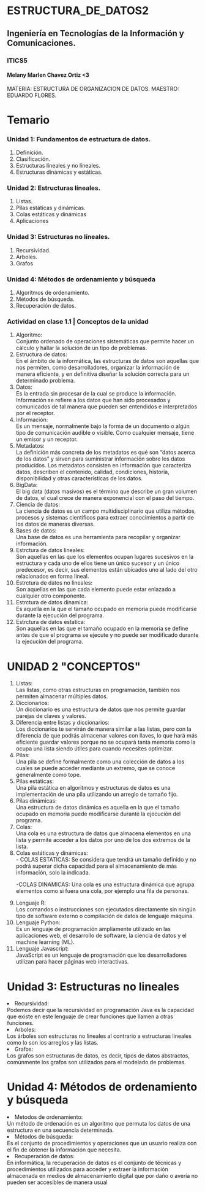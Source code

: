 # ESTRUCTURA_DE_DATOS2
## Ingeniería en Tecnologías de la Información y Comunicaciones.
### ITICS5
#### Melany Marlen Chavez Ortiz <3

MATERIA: ESTRUCTURA DE ORGANIZACION DE DATOS.
MAESTRO: EDUARDO FLORES.

# Temario

### Unidad 1: Fundamentos de estructura de datos.
<ol>
  <li>Definición.</li>
  <li>Clasificación.</li>
  <li>Estructuras líneales y no líneales.</li>
  <li>Estructuras dinámicas y estáticas.</li>
</ol>

### Unidad 2: Estructuras líneales.
<ol>
  <li>Listas.</li>
  <li>Pilas estáticas y dinámicas.</li>
  <li>Colas estáticas y dinámicas</li>
  <li>Aplicaciones</li>
</ol>

### Unidad 3: Estructuras no líneales.
<ol>
  <li>Recursividad.</li>
  <li>Árboles.</li>
  <li>Grafos</li>
</ol>

### Unidad 4: Métodos de ordenamiento y búsqueda
<ol>
  <li>Algoritmos de ordenamiento.</li>
  <li>Métodos de búsqueda.</li>
  <li>Recuperación de datos.</li>
</ol>

### Actividad en clase 1.1 | Conceptos de la unidad
<ol>

<li>Algoritmo:</li>
Conjunto ordenado de operaciones sistemáticas que permite hacer un cálculo y hallar la solución de un tipo de problemas.
<li>Estructura de datos:</li>
En el ámbito de la informática, las estructuras de datos son aquellas que nos permiten, como desarrolladores, organizar la información de manera eficiente, y en definitiva diseñar la solución correcta para un determinado problema.
<li>Datos:</li>
Es la entrada sin procesar de la cual se produce la información. Información se refiere a los datos que han sido procesados y comunicados de tal manera que pueden ser entendidos e interpretados por el receptor.
<li>Información:</li>
Es un mensaje, normalmente bajo la forma de un documento o algún tipo de comunicación audible o visible. Como cualquier mensaje, tiene un emisor y un receptor.
<li>Metadatos:</li>
La definición más concreta de los metadatos es qué son “datos acerca de los datos” y sirven para suministrar información sobre los datos producidos. Los metadatos consisten en información que caracteriza datos, describen el contenido, calidad, condiciones, historia, disponibilidad y otras características de los datos.
<li>BigData:</li>
El big data (datos masivos) es el término que describe un gran volumen de datos, el cual crece de manera exponencial con el paso del tiempo. 
<li>Ciencia de datos:</li>
La ciencia de datos es un campo multidisciplinario que utiliza métodos, procesos y sistemas científicos para extraer conocimientos a partir de los datos de maneras diversas.
<li>Bases de datos:</li>
Una base de datos es una herramienta para recopilar y organizar información.
<li>Estrctura de datos lineales:</li>
Son aquellas en las que los elementos ocupan lugares sucesivos en la estructura y cada uno de ellos tiene un único sucesor y un único predecesor, es decir, sus elementos están ubicados uno al lado del otro relacionados en forma lineal.
<li>Estrctura de datos no lineales:</li>
Son aquellas en las que cada elemento puede estar enlazado a cualquier otro componente.
<li>Estrctura de datos dinamica:</li>
Es aquella en la que el tamaño ocupado en memoria puede modificarse durante la ejecución del programa.
<li>Estrctura de datos estatica:</li>
Son aquellas en las que el tamaño ocupado en la memoria se define antes de que el programa se ejecute y no puede ser modificado durante la ejecución del programa.
</ol>

# UNIDAD 2 "CONCEPTOS"
<ol>
<li> Listas: </li>
Las listas, como otras estructuras en programación, también nos permiten almacenar múltiples datos. 
<li> Diccionarios: </li>
Un diccionario es una estructura de datos que nos permite guardar parejas de claves y valores.
<li> Diferencia entre listas y diccionarios: </li>
Los diccionarios te servirán de manera similar a las listas, pero con la diferencia de que podrás almacenar valores con llaves, lo que hará más eficiente guardar valores porque no se ocupará tanta memoria como la ocupa una lista siendo útiles para cuando necesites optimizar.
<li> Pilas: </li>
Una pila se define formalmente como una colección de datos a los cuales se puede acceder mediante un extremo, que se conoce generalmente como tope.
<li> Pilas estáticas: </li>
Una pila estática en algoritmos y estructuras de datos es una implementación de una pila utilizando un arreglo de tamaño fijo.
<li> Pilas dinámicas: </li>
Una estructura de datos dinámica es aquella en la que el tamaño ocupado en memoria puede modificarse durante la ejecución del programa. 
<li> Colas: </li>
Una cola es una estructura de datos que almacena elementos en una lista y permite acceder a los datos por uno de los dos extremos de la lista.
<li> Colas estáticas y dinámicas: </li>
- COLAS ESTATICAS: Se considera que tendrá un tamaño definido y no podrá superar dicha capacidad para el almacenamiento de más información, solo la indicada.

-COLAS DINAMICAS: 
Una cola es una estructura dinámica que agrupa elementos como si fuera una cola, por ejemplo una fila de personas.
<li> Lenguaje R: </li>
Los comandos o instrucciones son ejecutados directamente sin ningún tipo de software externo o compilación de datos de lenguaje máquina.
<li> Lenguaje Python: </li>
Es un lenguaje de programación ampliamente utilizado en las aplicaciones web, el desarrollo de software, la ciencia de datos y el machine learning (ML).
<li> Lenguaje Javascript: </li>
JavaScript es un lenguaje de programación que los desarrolladores utilizan para hacer páginas web interactivas. 
</ol>

# Unidad 3: Estructuras no lineales 
<li>Recursividad:</li> 
Podemos decir que la recursividad en programación Java es la capacidad que existe en este lenguaje de crear funciones que llamen a otras funciones. 
<li>Arboles:</li> 
Los árboles son estructuras no lineales al contrario a estructuras lineales como lo son los arreglos y las listas.
<li>Grafos: </li>
Los grafos son estructuras de datos, es decir, tipos de datos abstractos, comúnmente los grafos son utilizados para el modelado de problemas.

# Unidad 4: Métodos de ordenamiento y búsqueda
 <li>Metodos de ordenamiento:</li> 
 Un método de ordenación es un algoritmo que permuta los datos de una estructura en una secuencia determinada.
 <li>Métodos de búsqueda:</li> 
 Es el conjunto de procedimientos y operaciones que un usuario realiza con el fin de obtener la información que necesita.
 <li>Recuperación de datos:</li>
 En informática, la recuperación de datos es el conjunto de técnicas y procedimientos utilizados para acceder y extraer la información almacenada en medios de almacenamiento digital que por daño o avería no pueden ser accesibles de manera usual